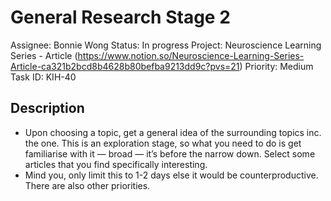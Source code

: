 # General Research Stage 2

Assignee: Bonnie Wong
Status: In progress
Project:  Neuroscience Learning Series - Article (https://www.notion.so/Neuroscience-Learning-Series-Article-ca321b2bcd8b4628b80befba9213dd9c?pvs=21)
Priority: Medium
Task ID: KIH-40

## Description

- Upon choosing a topic, get a general idea of the surrounding topics inc. the one. This is an exploration stage, so what you need to do is get familiarise with it — broad — it’s before the narrow down. Select some articles that you find specifically interesting.
- Mind you, only limit this to 1-2 days else it would be counterproductive. There are also other priorities.